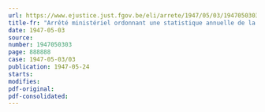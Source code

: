 ```yaml
---
url: https://www.ejustice.just.fgov.be/eli/arrete/1947/05/03/1947050303/justel
title-fr: "Arrêté ministériel ordonnant une statistique annuelle de la production dans l'industrie du tissage"
date: 1947-05-03
source:
number: 1947050303
page: 888888
case: 1947-05-03/03
publication: 1947-05-24
starts:
modifies:
pdf-original:
pdf-consolidated:
---
```


